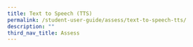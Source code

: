 ```yaml
---
title: Text to Speech (TTS)
permalink: /student-user-guide/assess/text-to-speech-tts/
description: ""
third_nav_title: Assess
---
```

